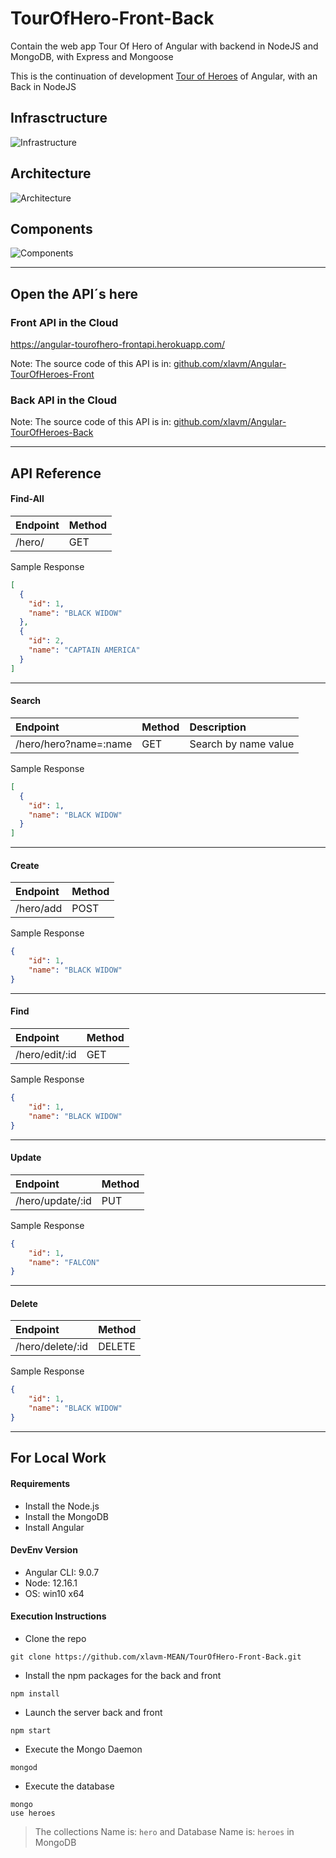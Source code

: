 # TourOfHero-Front-Back 
Contain the web app Tour Of Hero of Angular with backend in NodeJS and MongoDB, with Express and Mongoose

This is the continuation of development [Tour of Heroes](https://github.com/xlavm/Angular-TourOfHeroes) of Angular, with an Back in NodeJS

## Infrasctructure

![Infrastructure](screenshots/Infrastructure.jpg)

## Architecture

![Architecture](screenshots/Architecture.jpg)

## Components

![Components](screenshots/Components.jpg)

---------------------
## Open the API´s here

### Front API in the Cloud

https://angular-tourofhero-frontapi.herokuapp.com/

Note: The source code of this API is in: [github.com/xlavm/Angular-TourOfHeroes-Front](https://github.com/xlavm/Angular-TourOfHeroes-Front)


### Back API in the Cloud



Note: The source code of this API is in: [github.com/xlavm/Angular-TourOfHeroes-Back](https://github.com/xlavm/Angular-TourOfHeroes-Back)

-----------------

## API Reference

#### Find-All
|Endpoint|Method|
|:--|:--|
|/hero/|GET|

Sample Response
```json
[
  {
    "id": 1,
    "name": "BLACK WIDOW"
  },
  {
    "id": 2,
    "name": "CAPTAIN AMERICA"
  }
]
```
---
#### Search
|Endpoint|Method|Description|
|:--|:--|:--|
|/hero/hero?name=:name|GET|Search by name value|

Sample Response
```json
[
  {
    "id": 1,
    "name": "BLACK WIDOW"
  }
]
```
---
#### Create
|Endpoint|Method|
|:--|:--|
|/hero/add|POST|

Sample Response
```json
{
    "id": 1,
    "name": "BLACK WIDOW"
}
```
---
#### Find
|Endpoint|Method|
|:--|:--|
|/hero/edit/:id|GET|

Sample Response
```json
{
    "id": 1,
    "name": "BLACK WIDOW"
}
```
---
#### Update
|Endpoint|Method|
|:--|:--|
|/hero/update/:id|PUT|

Sample Response
```json
{
    "id": 1,
    "name": "FALCON"
}
```
---
#### Delete
|Endpoint|Method|
|:--|:--|
|/hero/delete/:id|DELETE|

Sample Response
```json
{
    "id": 1,
    "name": "BLACK WIDOW"
}
```
-------------------------

## For Local Work

#### Requirements

* Install the Node.js
* Install the MongoDB
* Install Angular

#### DevEnv Version

* Angular CLI: 9.0.7
* Node: 12.16.1
* OS: win10 x64

#### Execution Instructions

* Clone the repo
```
git clone https://github.com/xlavm-MEAN/TourOfHero-Front-Back.git
```
* Install the npm packages for the back and front  
```
npm install
```
* Launch the server back and front 
```
npm start
```
* Execute the Mongo Daemon 
```
mongod
```
* Execute the database
```
mongo
use heroes
```
>The collections Name is: `hero` and Database Name is: `heroes` in MongoDB


